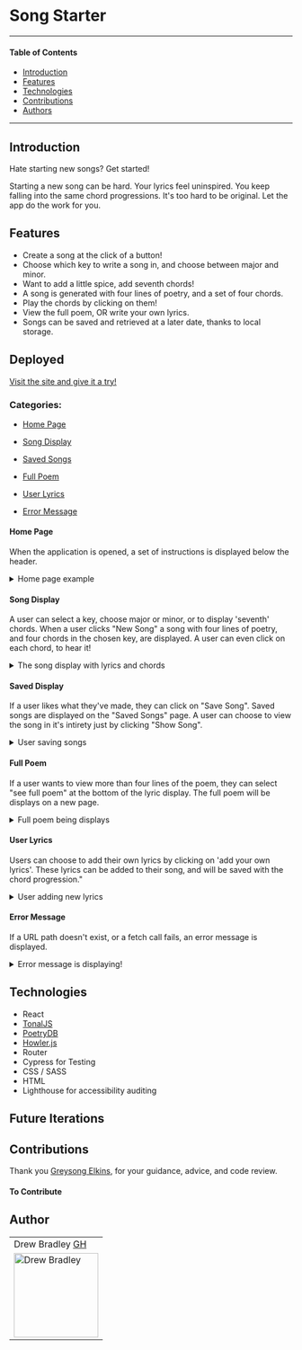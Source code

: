# Song Starter
---
#### Table of Contents
- [Introduction](#Introduction)
- [Features](#Features)
- [Technologies](#Techologies)
- [Contributions](#Contributions)
- [Authors](#Authors)
---
## Introduction

Hate starting new songs? Get started!

Starting a new song can be hard. Your lyrics feel uninspired. You keep falling into the same chord progressions. It's too hard to be original. Let the app do the work for you.

## Features

- Create a song at the click of a button!
- Choose which key to write a song in, and choose between major and minor.
- Want to add a little spice, add seventh chords!
- A song is generated with four lines of poetry, and a set of four chords.
- Play the chords by clicking on them!
- View the full poem, OR write your own lyrics.
- Songs can be saved and retrieved at a later date, thanks to local storage.

## Deployed

[Visit the site and give it a try!](https://song-starter.herokuapp.com/)


### Categories:
- [Home Page](#Home-Page)

- [Song Display](#Song-Display)

- [Saved Songs](#Saved-Display)

- [Full Poem](#Full-Poem)

- [User Lyrics](#User-Lyrics)

- [Error Message](#Error-Message)


#### Home Page
When the application is opened, a set of instructions is displayed below the header.

<details>
<summary>Home page example</summary>
<br>
  <img width="450" alt="Screen Shot 2021-03-07 at 5 11 11 PM" src="https://user-images.githubusercontent.com/64617435/110260137-3ce68a00-7f68-11eb-95a9-19333b1deb8e.png">
</details>

#### Song Display
A user can select a key, choose major or minor, or to display 'seventh' chords.
When a user clicks "New Song" a song with four lines of poetry, and four chords in the chosen key, are displayed.
A user can even click on each chord, to hear it!

<details>
<summary>The song display with lyrics and chords</summary>
<br>
<img width="450" alt="The song display with lyrics and chords" src="https://media.giphy.com/media/EPOJoOJFQ1DHW6BlUT/giphy.gif">
</details>

#### Saved Display
If a user likes what they've made, they can click on "Save Song".
Saved songs are displayed on the "Saved Songs" page.
A user can choose to view the song in it's intirety just by clicking "Show Song".

<details>
<summary>User saving songs</summary>
<br>
<img width="450" alt="User saving songs" src="https://media.giphy.com/media/2CjbZH7QHA0lOneLwc/giphy.gif">
</details>

#### Full Poem
If a user wants to view more than four lines of the poem, they can select "see full poem" at the bottom of the lyric display.
The full poem will be displays on a new page.

<details>
<summary>Full poem being displays</summary>
<br>
<img width="450" alt="Full poem being displays" src="https://media.giphy.com/media/Tlj2LLOZoJ6lHObuYU/giphy.gif">
</details>

#### User Lyrics
Users can choose to add their own lyrics by clicking on 'add your own lyrics'.
These lyrics can be added to their song, and will be saved with the chord progression."

<details>
<summary>User adding new lyrics</summary>
<br>
<img width="450" alt="User adding new lyrics" src="https://media.giphy.com/media/RiJq7CbKue5Na5PZ4r/giphy.gif">
</details>

#### Error Message
If a URL path doesn't exist, or a fetch call fails, an error message is displayed.

<details>
<summary>Error message is displaying!</summary>
<br>
<img width="450" alt="Error message being displayed" src="https://user-images.githubusercontent.com/64617435/110261284-d31caf00-7f6c-11eb-84e9-22ae44928995.png">
</details>

## Technologies
- React
- [TonalJS](https://github.com/tonaljs/v2)
- [PoetryDB](https://github.com/thundercomb/poetrydb/blob/master/README.md)
- [Howler.js](https://github.com/goldfire/howler.js#documentation)
- Router
- Cypress for Testing
- CSS / SASS
- HTML
- Lighthouse for accessibility auditing

## Future Iterations



## Contributions

Thank you <a href="https://github.com/GreysonElkins/GreysonElkins">Greysong Elkins</a>, for your guidance, advice, and code review.

#### To Contribute

## Author
<table>
    <tr>
        <td> Drew Bradley <a href="https://github.com/DrewBradley">GH</td>
    </tr>
 <td><img src="https://avatars.githubusercontent.com/u/64617435?s=400&u=b01f8dbfd68b65ddd1d720d8525806f267a06426&v=4" alt="Drew Bradley"
 width="150" height="auto" /></td>
</table>
